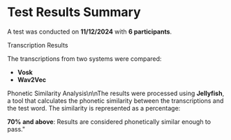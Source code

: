 # Test Results Summary

A test was conducted on **11/12/2024** with **6 participants**.

Transcription Results

The transcriptions from two systems were compared:

- **Vosk**
- **Wav2Vec**

Phonetic Similarity Analysis\n\nThe results were processed using **Jellyfish**, a tool that calculates the phonetic similarity between the transcriptions and the test word. The similarity is represented as a percentage:

**70% and above**: Results are considered phonetically similar enough to pass." 
